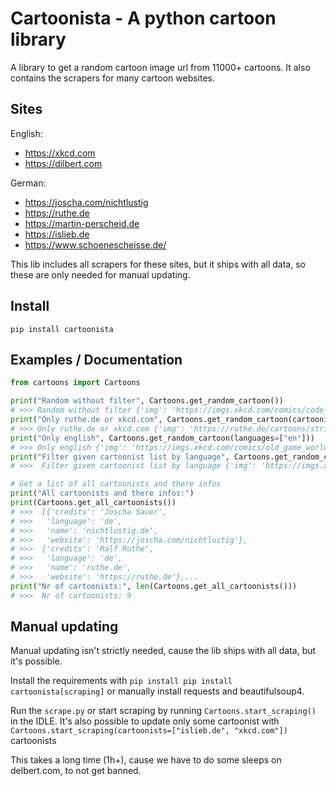 # Cartoonista - A python cartoon library

A library to get a random cartoon image url from 11000+ cartoons. 
It also contains the scrapers for many cartoon websites.

## Sites

English:
* https://xkcd.com
* https://dilbert.com

German:
* https://joscha.com/nichtlustig
* https://ruthe.de
* https://martin-perscheid.de
* https://islieb.de
* https://www.schoenescheisse.de/

This lib includes all scrapers for these sites, but it ships with all data, so these are only needed for manual updating.

## Install

```pip install cartoonista```

## Examples / Documentation

```python
from cartoons import Cartoons

print("Random without filter", Cartoons.get_random_cartoon())
# >>> Random without filter {'img': 'https://imgs.xkcd.com/comics/code_quality_3.png', 'credits': 'Randall Munroe', 'website': 'https://xkcd.com'}
print("Only ruthe.de or xkcd.com", Cartoons.get_random_cartoon(cartoonists=["xkcd.com", "ruthe.de"]))
# >>> Only ruthe.de or xkcd.com {'img': 'https://ruthe.de/cartoons/strip_0716.jpg', 'credits': 'Ralf Ruthe', 'website': 'https://ruthe.de'}
print("Only english", Cartoons.get_random_cartoon(languages=["en"]))
# >>> Only english {'img': 'https://imgs.xkcd.com/comics/old_game_worlds.png', 'credits': 'Randall Munroe', 'website': 'https://xkcd.com'}
print("Filter given cartoonist list by language", Cartoons.get_random_cartoon(cartoonists=["xkcd.com", "ruthe.de", "nichtlustig.de"], languages=["en"]))
# >>>  Filter given cartoonist list by language {'img': 'https://imgs.xkcd.com/comics/tab_explosion.png', 'credits': 'Randall Munroe', 'website': 'https://xkcd.com'}

# Get a list of all cartoonists and there infos
print("All cartoonists and there infos:")
print(Cartoons.get_all_cartoonists())
# >>>  [{'credits': 'Joscha Sauer',
# >>>   'language': 'de',
# >>>   'name': 'nichtlustig.de',
# >>>   'website': 'https://joscha.com/nichtlustig'},
# >>>  {'credits': 'Ralf Ruthe',
# >>>   'language': 'de',
# >>>   'name': 'ruthe.de',
# >>>   'website': 'https://ruthe.de'},...
print("Nr of cartoonists:", len(Cartoons.get_all_cartoonists()))
# >>>  Nr of cartoonists: 9
```

## Manual updating

Manual updating isn't strictly needed, cause the lib ships with all data, but it's possible.

Install the requirements with ```pip install pip install cartoonista[scraping]``` or manually install requests and beautifulsoup4.

Run the ```scrape.py``` or start scraping by running ```Cartoons.start_scraping()``` in the IDLE. It's also possible to update only some cartoonist with ```Cartoons.start_scraping(cartoonists=["islieb.de", "xkcd.com"])``` cartoonists

This takes a long time (1h+), cause we have to do some sleeps on delbert.com, to not get banned.